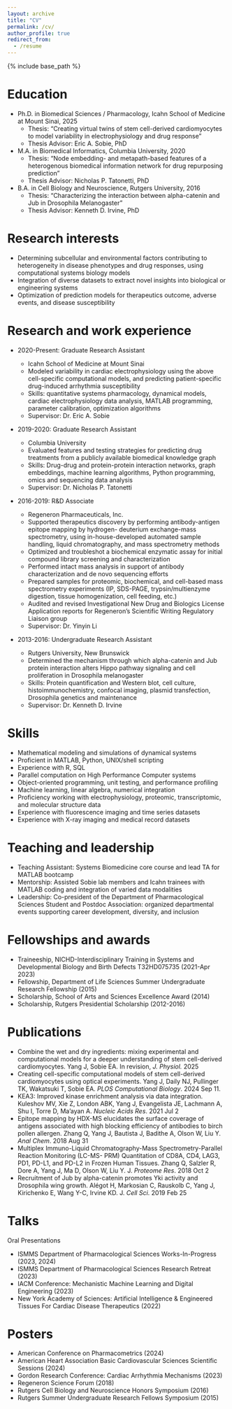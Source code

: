 ```yaml
---
layout: archive
title: "CV"
permalink: /cv/
author_profile: true
redirect_from:
  - /resume
---
```


{% include base_path %}

Education
======
* Ph.D. in Biomedical Sciences / Pharmacology, Icahn School of Medicine at Mount Sinai, 2025
  * Thesis: “Creating virtual twins of stem cell-derived cardiomyocytes to model variability in electrophysiology and drug response”
  * Thesis Advisor: Eric A. Sobie, PhD
* M.A. in Biomedical Informatics, Columbia University, 2020
  * Thesis: “Node embedding- and metapath-based features of a heterogenous biomedical information network for drug repurposing prediction”
  * Thesis Advisor: Nicholas P. Tatonetti, PhD
* B.A. in Cell Biology and Neuroscience, Rutgers University, 2016
  * Thesis: “Characterizing the interaction between alpha-catenin and Jub in Drosophila Melanogaster”
  * Thesis Advisor: Kenneth D. Irvine, PhD

Research interests
======
* Determining subcellular and environmental factors contributing to heterogeneity in disease phenotypes and drug responses, using computational systems biology models
* Integration of diverse datasets to extract novel insights into biological or engineering systems
* Optimization of prediction models for therapeutics outcome, adverse events, and disease
susceptibility

Research and work experience
======
* 2020-Present: Graduate Research Assistant
  * Icahn School of Medicine at Mount Sinai
  * Modeled variability in cardiac electrophysiology using the above cell-specific computational models, and predicting patient-specific drug-induced arrhythmia susceptibility
  * Skills: quantitative systems pharmacology, dynamical models, cardiac electrophysiology data analysis, MATLAB programming, parameter calibration, optimization algorithms
  * Supervisor: Dr. Eric A. Sobie

* 2019-2020: Graduate Research Assistant
  * Columbia University
  * Evaluated features and testing strategies for predicting drug treatments from a publicly available biomedical knowledge graph
  * Skills: Drug-drug and protein-protein interaction networks, graph embeddings, machine learning algorithms, Python programming, omics and sequencing data analysis
  * Supervisor: Dr. Nicholas P. Tatonetti

* 2016-2019: R&D Associate
  * Regeneron Pharmaceuticals, Inc.
  * Supported therapeutics discovery by performing antibody-antigen epitope mapping by hydrogen- deuterium exchange-mass spectrometry, using in-house-developed automated sample handling, liquid chromatography, and mass spectrometry methods
  * Optimized and troubleshot a biochemical enzymatic assay for initial compound library screening and characterization
  * Performed intact mass analysis in support of antibody characterization and de novo sequencing efforts
  * Prepared samples for proteomic, biochemical, and cell-based mass spectrometry experiments (IP, SDS-PAGE, trypsin/multienzyme digestion, tissue homogenization, cell feeding, etc.)
  * Audited and revised Investigational New Drug and Biologics License Application reports for Regeneron’s Scientific Writing Regulatory Liaison group
  * Supervisor: Dr. Yinyin Li
 
* 2013-2016: Undergraduate Research Assistant
  * Rutgers University, New Brunswick
  * Determined the mechanism through which alpha-catenin and Jub protein interaction alters Hippo pathway signaling and cell proliferation in Drosophila melanogaster
  * Skills: Protein quantification and Western blot, cell culture, histoimmunochemistry, confocal imaging, plasmid transfection, Drosophila genetics and maintenance
  * Supervisor: Dr. Kenneth D. Irvine

Skills
======
* Mathematical modeling and simulations of dynamical systems
* Proficient in MATLAB, Python, UNIX/shell scripting
* Experience with R, SQL
* Parallel computation on High Performance Computer systems
* Object-oriented programming, unit testing, and performance profiling 
* Machine learning, linear algebra, numerical integration
* Proficiency working with electrophysiology, proteomic, transcriptomic, and molecular structure data 
* Experience with fluorescence imaging and time series datasets
* Experience with X-ray imaging and medical record datasets

Teaching and leadership
======
* Teaching Assistant: Systems Biomedicine core course and lead TA for MATLAB bootcamp
* Mentorship: Assisted Sobie lab members and Icahn trainees with MATLAB coding and integration of
varied data modalities
* Leadership: Co-president of the Department of Pharmacological Sciences Student and Postdoc
Association: organized departmental events supporting career development, diversity, and inclusion

Fellowships and awards
======
* Traineeship, NICHD-Interdisciplinary Training in Systems and Developmental Biology and Birth Defects T32HD075735 (2021-Apr 2023)
* Fellowship, Department of Life Sciences Summer Undergraduate Research Fellowship (2015)
* Scholarship, School of Arts and Sciences Excellence Award (2014)
* Scholarship, Rutgers Presidential Scholarship (2012-2016)

Publications
======
* Combine the wet and dry ingredients: mixing experimental and computational models for a deeper understanding of stem cell-derived cardiomyocytes. Yang J, Sobie EA. In revision, *J. Physiol.* 2025
* Creating cell-specific computational models of stem cell-derived cardiomyocytes using optical experiments. Yang J, Daily NJ, Pullinger TK, Wakatsuki T, Sobie EA. *PLOS Computational Biology*. 2024 Sep 11.
* KEA3: Improved kinase enrichment analysis via data integration. Kuleshov MV, Xie Z, London ABK, Yang J, Evangelista JE, Lachmann A, Shu I, Torre D, Ma’ayan A. *Nucleic Acids Res*. 2021 Jul 2
* Epitope mapping by HDX-MS elucidates the surface coverage of antigens associated with high blocking efficiency of antibodies to birch pollen allergen. Zhang Q, Yang J, Bautista J, Badithe A, Olson W, Liu Y. *Anal Chem*. 2018 Aug 31
* Multiplex Immuno-Liquid Chromatography-Mass Spectrometry-Parallel Reaction Monitoring (LC-MS- PRM) Quantitation of CD8A, CD4, LAG3, PD1, PD-L1, and PD-L2 in Frozen Human Tissues. Zhang Q, Salzler R, Dore A, Yang J, Ma D, Olson W, Liu Y. J. *Proteome Res*. 2018 Oct 2
* Recruitment of Jub by alpha-catenin promotes Yki activity and Drosophila wing growth. Alégot H, Markosian C, Rauskolb C, Yang J, Kirichenko E, Wang Y-C, Irvine KD. J. *Cell Sci*. 2019 Feb 25
  
Talks
======
Oral Presentations
* ISMMS Department of Pharmacological Sciences Works-In-Progress (2023, 2024)
* ISMMS Department of Pharmacological Sciences Research Retreat (2023)
* IACM Conference: Mechanistic Machine Learning and Digital Engineering (2023)
* New York Academy of Sciences: Artificial Intelligence & Engineered Tissues For Cardiac Disease
Therapeutics (2022)

Posters
=====
* American Conference on Pharmacometrics (2024)
* American Heart Association Basic Cardiovascular Sciences Scientific Sessions (2024)
* Gordon Research Conference: Cardiac Arrhythmia Mechanisms (2023)
* Regeneron Science Forum (2018)
* Rutgers Cell Biology and Neuroscience Honors Symposium (2016)
* Rutgers Summer Undergraduate Research Fellows Symposium (2015)
  

